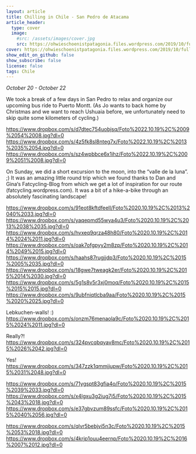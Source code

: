 ```yaml
---
layout: article
title: Chilling in Chile - San Pedro de Atacama
article_header:
  type: cover
  image:
    #src: /assets/images/cover.jpg
    src: https://ohwieschoenistpatagonia.files.wordpress.com/2019/10/fullsizerender_ezy-watermark_23-10-2019_05-35-48pm.jpg
cover: https://ohwieschoenistpatagonia.files.wordpress.com/2019/10/fullsizerender_ezy-watermark_23-10-2019_05-35-48pm.jpg
show_edit_on_github: false
show_subscribe: false
license: false
tags: Chile
---
```


*October 20 - October 22*

We took a break of a few days in San Pedro to relax and organize our upcoming bus ride to Puerto Montt. (As Jo wants to back home by Christmas and we want to reach Ushuaia before, we unfortunately need to skip quite some kilometers of cycling.)

<!--more-->

https://www.dropbox.com/s/d7dtec754uobjsq/Foto%2022.10.19%2C%2009%2054%2008.jpg?dl=0
https://www.dropbox.com/s/4z5fk8sl8nteg7x/Foto%2022.10.19%2C%2013%2035%2054.jpg?dl=0
https://www.dropbox.com/s/sz4wpbbce6x1ihz/Foto%2022.10.19%2C%2009%2051%2008.jpg?dl=0

On Sunday, we did a short excursion to the moon, into the “valle de la luna”. ;) It was an amazing little round trip which we found thanks to Dan and Gina‘s Fatcycling-Blog from which we get a lot of inspiration for our route (fatcycling.wordpress.com). It was a bit of a hike-a-bike through an absolutely fascinating landscape!

https://www.dropbox.com/s/91eot8kftdfeell/Foto%2020.10.19%2C%2013%2040%2033.jpg?dl=0
https://www.dropbox.com/s/yaqepmd55wya4u3/Foto%2020.10.19%2C%2013%2038%2035.jpg?dl=0
https://www.dropbox.com/s/hvxeq9qrza48h80/Foto%2020.10.19%2C%2014%2024%2011.jpg?dl=0
https://www.dropbox.com/s/oak7ofgpyy2m8zp/Foto%2020.10.19%2C%2014%2049%2015.jpg?dl=0
https://www.dropbox.com/s/haahs87rugjjdp3/Foto%2020.10.19%2C%2015%2005%2035.jpg?dl=0
https://www.dropbox.com/s/18gwe7tweagk2er/Foto%2020.10.19%2C%2015%2014%2030.jpg?dl=0
https://www.dropbox.com/s/5g1s8v5r3xj0moq/Foto%2020.10.19%2C%2015%2015%2015.jpg?dl=0
https://www.dropbox.com/s/9ubfniqtlcba9aa/Foto%2020.10.19%2C%2015%2020%2025.jpg?dl=0

Lebkuchen-walls! :)
https://www.dropbox.com/s/onzm76menaola9c/Foto%2020.10.19%2C%2015%2024%2011.jpg?dl=0

Really?!
https://www.dropbox.com/s/324pvcqbqyav8mc/Foto%2020.10.19%2C%2015%2026%2042.jpg?dl=0

Yes!
https://www.dropbox.com/s/347zzk1qmmjjupw/Foto%2020.10.19%2C%2015%2031%2048.jpg?dl=0

https://www.dropbox.com/s/71ygspt83gfia4o/Foto%2020.10.19%2C%2015%2039%2033.jpg?dl=0
https://www.dropbox.com/s/x4lgxu3g2iug7i5/Foto%2020.10.19%2C%2015%2043%2018.jpg?dl=0
https://www.dropbox.com/s/e37gbvzum89ssfc/Foto%2020.10.19%2C%2015%2040%2056.jpg?dl=0

https://www.dropbox.com/s/qlvr5bebjvi5n3c/Foto%2020.10.19%2C%2015%2053%2018.jpg?dl=0
https://www.dropbox.com/s/4krjp1ouu4eernp/Foto%2020.10.19%2C%2016%2007%2012.jpg?dl=0